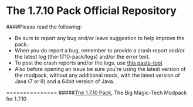 The 1.7.10 Pack Official Repository
===============
####Please read the following:

- Be sure to report any bug and/or leave suggestion to help improve the pack.
- When you do report a bug, remember to provide a crash report and/or the latest log (the-1710-pack/logs) and/or the error text.
- To post the crash reports and/or the logs, use [this paste-tool](http://paste.ubuntu.com).
- Also before opening an issue be sure you're using the latest version of the modpack, without any additional mods, with the latest version of Java (7 or 8) and a 64bit version of Java.

===============
#####[The 1.7.10 Pack](http://bit.ly/The-1-7-10-Pack), The Big Magic-Tech Modpack for 1.7.10
